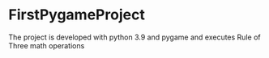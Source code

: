 # FirstPygameProject
The project is developed with python 3.9 and pygame and executes Rule of Three math operations

